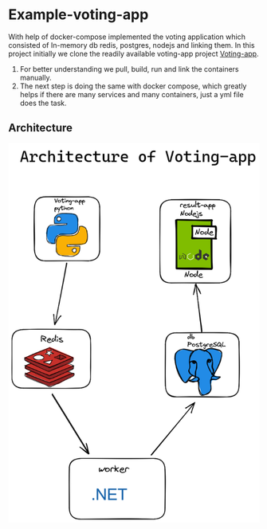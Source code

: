 # Example-voting-app
With help of docker-compose implemented the voting application which consisted of In-memory db redis, postgres, nodejs and linking them.
In this project initially we clone the readily available voting-app project [Voting-app](https://github.com/dockersamples/example-voting-app.git).
1) For better understanding we pull, build, run and link the containers manually.
2) The next step is doing the same with docker compose, which greatly helps if there are many services and many containers, just a yml file does the task. 

## Architecture
 <img src="voting-app-architecture.png" alt="Architecture of voting app"> 
